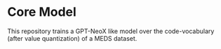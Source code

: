 # Core Model

This repository trains a GPT-NeoX like model over the code-vocabulary (after value quantization) of a MEDS
dataset.
